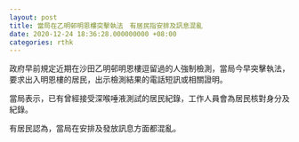 ```yaml
---
layout: post
title: 當局在乙明邨明恩樓突擊執法　有居民指安排及訊息混亂
date: 2020-12-24 18:36:28.000000000 +08:00
categories: rthk
---
```


政府早前規定近期在沙田乙明邨明恩樓逗留過的人強制檢測，當局今早突擊執法，要求出入明恩樓的居民，出示檢測結果的電話短訊或相關證明。

當局表示，已有曾經接受深喉唾液測試的居民紀錄，工作人員會為居民核對身分及紀錄。

有居民認為，當局在安排及發放訊息方面都混亂。

